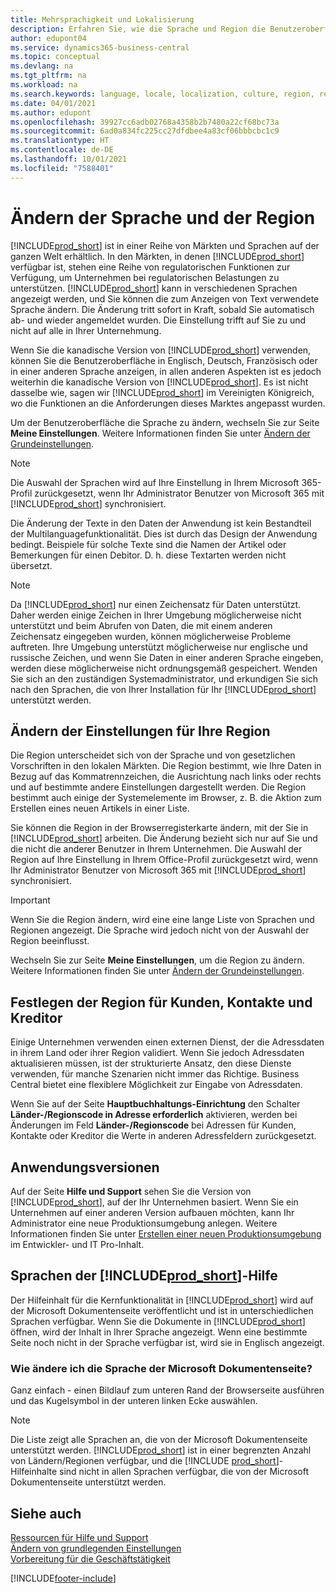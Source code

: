 ```yaml
---
title: Mehrsprachigkeit und Lokalisierung
description: Erfahren Sie, wie die Sprache und Region die Benutzeroberfläche in Business Central beeinflussen. Um der Benutzeroberfläche die Sprache zu ändern, wechseln Sie zur Seite Meine Einstellungen.
author: edupont04
ms.service: dynamics365-business-central
ms.topic: conceptual
ms.devlang: na
ms.tgt_pltfrm: na
ms.workload: na
ms.search.keywords: language, locale, localization, culture, region, regional settings
ms.date: 04/01/2021
ms.author: edupont
ms.openlocfilehash: 39927cc6adb02768a4358b2b7480a22cf68bc73a
ms.sourcegitcommit: 6ad0a834fc225cc27dfdbee4a83cf06bbbcbc1c9
ms.translationtype: HT
ms.contentlocale: de-DE
ms.lasthandoff: 10/01/2021
ms.locfileid: "7588401"
---
```

# <a name="changing-language-and-region"></a>Ändern der Sprache und der Region

[!INCLUDE[prod_short](includes/prod_short.md)] ist in einer Reihe von Märkten und Sprachen auf der ganzen Welt erhältlich. In den Märkten, in denen [!INCLUDE[prod_short](includes/prod_short.md)] verfügbar ist, stehen eine Reihe von regulatorischen Funktionen zur Verfügung, um Unternehmen bei regulatorischen Belastungen zu unterstützen. [!INCLUDE[prod_short](includes/prod_short.md)] kann in verschiedenen Sprachen angezeigt werden, und Sie können die zum Anzeigen von Text verwendete Sprache ändern. Die Änderung tritt sofort in Kraft, sobald Sie automatisch ab- und wieder angemeldet wurden. Die Einstellung trifft auf Sie zu und nicht auf alle in Ihrer Unternehmung.  

Wenn Sie die kanadische Version von [!INCLUDE[prod_short](includes/prod_short.md)] verwenden, können Sie die Benutzeroberfläche in Englisch, Deutsch, Französisch oder in einer anderen Sprache anzeigen, in allen anderen Aspekten ist es jedoch weiterhin die kanadische Version von [!INCLUDE[prod_short](includes/prod_short.md)]. Es ist nicht dasselbe wie, sagen wir [!INCLUDE[prod_short](includes/prod_short.md)] im Vereinigten Königreich, wo die Funktionen an die Anforderungen dieses Marktes angepasst wurden.  

Um der Benutzeroberfläche die Sprache zu ändern, wechseln Sie zur Seite **Meine Einstellungen**. Weitere Informationen finden Sie unter [Ändern der Grundeinstellungen](ui-change-basic-settings.md#language). 

> [!NOTE]  
> Die Auswahl der Sprachen wird auf Ihre Einstellung in Ihrem Microsoft 365-Profil zurückgesetzt, wenn Ihr Administrator Benutzer von Microsoft 365 mit [!INCLUDE[prod_short](includes/prod_short.md)] synchronisiert.

Die Änderung der Texte in den Daten der Anwendung ist kein Bestandteil der Multilanguagefunktionalität. Dies ist durch das Design der Anwendung bedingt. Beispiele für solche Texte sind die Namen der Artikel oder Bemerkungen für einen Debitor. D. h. diese Textarten werden nicht übersetzt.  

> [!NOTE]  
> Da  [!INCLUDE[prod_short](includes/prod_short.md)] nur einen Zeichensatz für Daten unterstützt. Daher werden einige Zeichen in Ihrer Umgebung möglicherweise nicht unterstützt und beim Abrufen von Daten, die mit einem anderen Zeichensatz eingegeben wurden, können möglicherweise Probleme auftreten. Ihre Umgebung unterstützt möglicherweise nur englische und russische Zeichen, und wenn Sie Daten in einer anderen Sprache eingeben, werden diese möglicherweise nicht ordnungsgemäß gespeichert. Wenden Sie sich an den zuständigen Systemadministrator, und erkundigen Sie sich nach den Sprachen, die von Ihrer Installation für Ihr [!INCLUDE[prod_short](includes/prod_short.md)] unterstützt werden.  

## <a name="changing-your-region-setting"></a>Ändern der Einstellungen für Ihre Region
Die Region unterscheidet sich von der Sprache und von gesetzlichen Vorschriften in den lokalen Märkten. Die Region bestimmt, wie Ihre Daten in Bezug auf das Kommatrennzeichen, die Ausrichtung nach links oder rechts und auf bestimmte andere Einstellungen dargestellt werden. Die Region bestimmt auch einige der Systemelemente im Browser, z. B. die Aktion zum Erstellen eines neuen Artikels in einer Liste.  

Sie können die Region in der Browserregisterkarte ändern, mit der Sie in [!INCLUDE[prod_short](includes/prod_short.md)] arbeiten. Die Änderung bezieht sich nur auf Sie und die nicht die anderer Benutzer in Ihrem Unternehmen.  Die Auswahl der Region auf Ihre Einstellung in Ihrem Office-Profil zurückgesetzt wird, wenn Ihr Administrator Benutzer von Microsoft 365 mit [!INCLUDE[prod_short](includes/prod_short.md)] synchronisiert.

> [!IMPORTANT]  
> Wenn Sie die Region ändern, wird eine eine lange Liste von Sprachen und Regionen angezeigt. Die Sprache wird jedoch nicht von der Auswahl der Region beeinflusst.  

Wechseln Sie zur Seite **Meine Einstellungen**, um die Region zu ändern. Weitere Informationen finden Sie unter [Ändern der Grundeinstellungen](ui-change-basic-settings.md).  

## <a name="changing-the-region-setting-for-customers-contacts-and-vendors"></a>Festlegen der Region für Kunden, Kontakte und Kreditor
Einige Unternehmen verwenden einen externen Dienst, der die Adressdaten in ihrem Land oder ihrer Region validiert. Wenn Sie jedoch Adressdaten aktualisieren müssen, ist der strukturierte Ansatz, den diese Dienste verwenden, für manche Szenarien nicht immer das Richtige. Business Central bietet eine flexiblere Möglichkeit zur Eingabe von Adressdaten.

Wenn Sie auf der Seite **Hauptbuchhaltungs-Einrichtung** den Schalter **Länder-/Regionscode in Adresse erforderlich** aktivieren, werden bei Änderungen im Feld **Länder-/Regionscode** bei Adressen für Kunden, Kontakte oder Kreditor die Werte in anderen Adressfeldern zurückgesetzt.

## <a name="application-version"></a>Anwendungsversionen

Auf der Seite **Hilfe und Support** sehen Sie die Version von [!INCLUDE[prod_short](includes/prod_short.md)], auf der Ihr Unternehmen basiert. Wenn Sie ein Unternehmen auf einer anderen Version aufbauen möchten, kann Ihr Administrator eine neue Produktionsumgebung anlegen. Weitere Informationen finden Sie unter [Erstellen einer neuen Produktionsumgebung](/dynamics365/business-central/dev-itpro/administration/tenant-admin-center-environments#create-a-new-production-environment) im Entwickler- und IT Pro-Inhalt.  

## <a name="languages-of-the-prod_short-help"></a>Sprachen der [!INCLUDE[prod_short](includes/prod_short.md)]-Hilfe

Der Hilfeinhalt für die Kernfunktionalität in [!INCLUDE[prod_short](includes/prod_short.md)] wird auf der Microsoft Dokumentenseite veröffentlicht und ist in unterschiedlichen Sprachen verfügbar. Wenn Sie die Dokumente in [!INCLUDE[prod_short](includes/prod_short.md)] öffnen, wird der Inhalt in Ihrer Sprache angezeigt. Wenn eine bestimmte Seite noch nicht in der Sprache verfügbar ist, wird sie in Englisch angezeigt.

### <a name="how-do-i-change-the-language-of-the-microsoft-docs-site"></a>Wie ändere ich die Sprache der Microsoft Dokumentenseite?

Ganz einfach - einen Bildlauf zum unteren Rand der Browserseite ausführen und das Kugelsymbol in der unteren linken Ecke auswählen.

> [!NOTE]  
> Die Liste zeigt alle Sprachen an, die von der Microsoft Dokumentenseite unterstützt werden. [!INCLUDE[prod_short](includes/prod_short.md)] ist in einer begrenzten Anzahl von Ländern/Regionen verfügbar, und die [!INCLUDE [prod_short](includes/prod_short.md)]-Hilfeinhalte sind nicht in allen Sprachen verfügbar, die von der Microsoft Dokumentenseite unterstützt werden.

## <a name="see-also"></a>Siehe auch

[Ressourcen für Hilfe und Support](product-help-and-support.md)  
[Ändern von grundlegenden Einstellungen](ui-change-basic-settings.md)  
[Vorbereitung für die Geschäftstätigkeit](ui-get-ready-business.md)  


[!INCLUDE[footer-include](includes/footer-banner.md)]